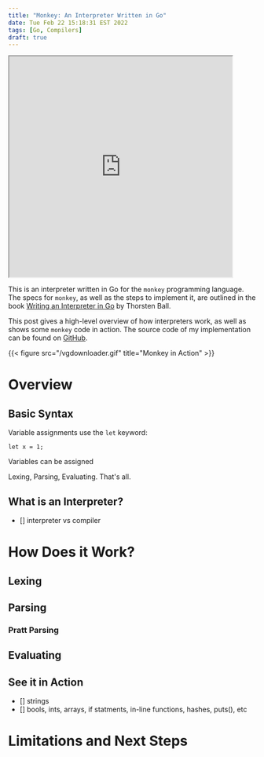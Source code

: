 ```yaml
---
title: "Monkey: An Interpreter Written in Go"
date: Tue Feb 22 15:18:31 EST 2022
tags: [Go, Compilers]
draft: true
---
```


<iframe height="450px" width="90%" src="https://editor.p5js.org/jmwoliver/full/qCVY4mpV_"></iframe>

This is an interpreter written in Go for the `monkey` programming language. The specs for `monkey`, as well as the steps to implement it, are outlined in the book [Writing an Interpreter in Go](https://interpreterbook.com/) by Thorsten Ball.

This post gives a high-level overview of how interpreters work, as well as shows some `monkey` code in action. The source code of my implementation can be found on [GitHub](https://github.com/jmwoliver/monkey-interpreter).

{{< figure src="/vgdownloader.gif" title="Monkey in Action" >}}

# Overview

## Basic Syntax

Variable assignments use the `let` keyword:
```monkey
let x = 1;
```

Variables can be assigned 

Lexing, Parsing, Evaluating. That's all.

## What is an Interpreter?
- [] interpreter vs compiler

# How Does it Work?

## Lexing

## Parsing

### Pratt Parsing


## Evaluating


## See it in Action

- [] strings
- [] bools, ints, arrays, if statments, in-line functions, hashes, puts(), etc


# Limitations and Next Steps


